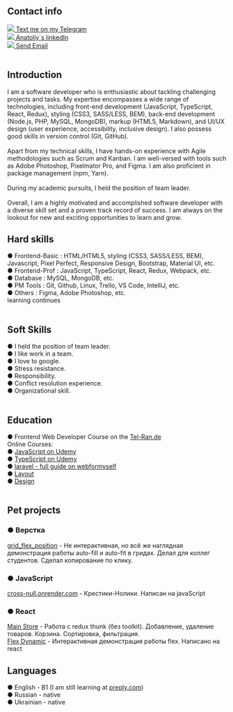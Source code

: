 <!-- <img src="https://github.com/sidhtc510/githubSettings/blob/main/bl1672050151562.jpg"> -->

<h2>Contact info</h2>
<a href="https://t.me/a_sid_ks" target="_blank"><img src="https://github.com/sidhtc510/githubSettings/blob/main/telegram.png"> Text me on my Telegram</a><br/>
<a href="https://www.linkedin.com/in/sidhtc510/" target="_blank"><img src="https://github.com/sidhtc510/githubSettings/blob/main/linkedin.png"> Anatoliy`s linkedIn</a><br/>
<a href="mailto:sidhtc510@gmail.com" target="_blank"><img src="https://github.com/sidhtc510/githubSettings/blob/main/mail.png"> Send Email</a>
<br/><br/>
<h2>Introduction</h2>
I am a software developer who is enthusiastic about tackling challenging projects and tasks. My expertise encompasses a wide range of technologies, including front-end development (JavaScript, TypeScript, React, Redux), styling (CSS3, SASS/LESS, BEM), back-end development (Node.js, PHP, MySQL, MongoDB), markup (HTML5, Markdown), and UI/UX design (user experience, accessibility, inclusive design). I also possess good skills in version control (Git, GitHub).
<br/><br/>
Apart from my technical skills, I have hands-on experience with Agile methodologies such as Scrum and Kanban. I am well-versed with tools such as Adobe Photoshop, Pixelmator Pro, and Figma. I am also proficient in package management (npm, Yarn).
<br/><br/>
During my academic pursuits, I held the position of team leader.
<br/><br/>
Overall, I am a highly motivated and accomplished software developer with a diverse skill set and a proven track record of success. I am always on the lookout for new and exciting opportunities to learn and grow.

<h2>Hard skills</h2>
● Frontend-Basic : HTML/HTML5, styling (CSS3, SASS/LESS, BEM), Javascript, Pixel Perfect, Responsive Design, Bootstrap, Material UI, etc.<br/>
● Frontend-Prof : JavaScript, TypeScript, React, Redux, Webpack, etc.<br/>
● Database : MySQL, MongoDB, etc.<br/>
● PM Tools : Git, Github, Linux, Trello, VS Code, IntelliJ, etc.<br/>
● Others : Figma, Adobe Photoshop, etc.<br/>
learning continues<br/><br/>


<h2> Soft Skills </h2>
● I held the position of team leader.<br/>
● I like work in a team.<br/>
● I love to google.<br/>
● Stress resistance.<br/>
● Responsibility.<br/>
● Conflict resolution experience.<br/>
● Organizational skill.<br/><br/>

<h2>Education</h2>
● Frontend Web Developer Course on the <a href="https://tel-ran.de/">Tel-Ran.de</a><br/>
Online Courses:<br/>
● <a href="https://www.udemy.com/course/javascript_full/">JavaScript on Udemy</a><br/>
● <a href="https://www.udemy.com/course/modern_typescript/">TypeScript on Udemy</a><br/>
● <a href="#">laravel - full guide on webformyself</a><br/>
● <a href="https://webformyself.com/verstka/?utm_medium=systema&utm_source=nashikursi&utm_campaign=verstka">Layout</a><br/>
● <a href="https://webformyself.com/design/?utm_medium=systema&utm_source=nashikursi&utm_campaign=design
">Design</a><br/><br/>


<h2>Pet projects</h2>
    <h3>● Верстка</h3>
    <a href="https://sidhtc510.github.io/grid_flex_position/ ">grid_flex_position</a> - Не интерактивная, но всё же
    наглядная демонстрация работы auto-fill и
    auto-fit в гридах. Делал для коллег студентов. Сделал копирование по клику.<br>
    <h3>● JavaScript</h3>
    <a href="https://cross-null.onrender.com/ ">cross-null.onrender.com</a> - Крестики-Нолики. Написан на javaScript
    <br>
    <h3>● React</h3>
    <a href="https://mainstore-redux.onrender.com ">Main Store</a> - Работа с redux thunk (без toolkit). Добавление,
    удаление товаров. Корзина.
    Сортировка, фильтрация.<br>
    <a href="https://flexdynamic.onrender.com">Flex Dynamic</a> - Интерактивная демонстрация работы flex. Написано на
    react



<h2>Languages</h2>
● English - B1 (I am still learning at <a href="https://preply.com/">preply.com</a>)<br/>
● Russian - native<br/>
● Ukrainian - native<br/>
